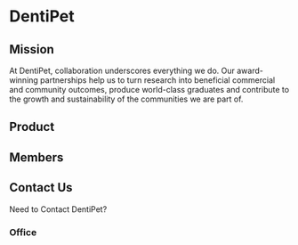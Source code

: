 # DentiPet 



## Mission

At DentiPet, collaboration underscores everything we do. Our award-winning partnerships help us to turn research into beneficial commercial and community outcomes, produce world-class graduates and contribute to the growth and sustainability of the communities we are part of.

## Product 

## Members

## Contact Us

Need to Contact DentiPet?  

### Office




